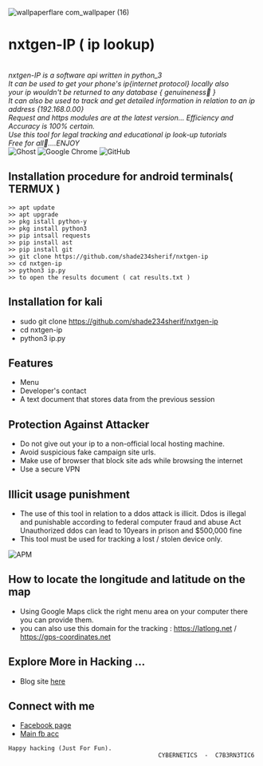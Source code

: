 ![wallpaperflare com_wallpaper (16)](https://user-images.githubusercontent.com/79071277/190261730-5f32f2ea-5ddf-41f9-9e75-fbbad54a1ab8.jpg)
# nxtgen-IP ( ip lookup)

   <i><br> nxtgen-IP is a software api written in python_3</i></li></br>
   <i>It can be used to get your phone's ip{internet protocol} locally also</i></li></br>
   <i>your ip wouldn't be returned to any database { genuineness📮 }</i></li></br>
   <i>It can also be used to track and get detailed information in relation to an ip address {192.168.0.00}</i></li></br>
   <i>Request and https modules are at the latest version... Efficiency and Accuracy is 100% certain.</i></li></br>
   <i>Use this tool for legal tracking and educational ip look-up tutorials</i></li></br> 
   <i>Free for all🙂....ENJOY</i></li></br>
![Ghost](https://img.shields.io/badge/ghost-000?style=for-the-badge&logo=ghost&logoColor=%23F7DF1E)
![Google Chrome](https://img.shields.io/badge/Google%20Chrome-4285F4?style=for-the-badge&logo=GoogleChrome&logoColor=white)
![GitHub](https://img.shields.io/badge/github-%23121011.svg?style=for-the-badge&logo=github&logoColor=white)


## Installation procedure for android terminals( TERMUX )
```
>> apt update 
>> apt upgrade 
>> pkg istall python-y 
>> pkg install python3 
>> pip intsall requests
>> pip install ast
>> pip install git 
>> git clone https://github.com/shade234sherif/nxtgen-ip
>> cd nxtgen-ip
>> python3 ip.py
>> to open the results document ( cat results.txt )
```
## Installation for kali

* sudo git clone https://github.com/shade234sherif/nxtgen-ip
* cd nxtgen-ip 
* python3 ip.py


## Features
* Menu 
* Developer's contact 
* A text document that stores data from the previous session



## Protection Against Attacker
* Do not give out your ip to a non-official local hosting machine.
* Avoid suspicious fake campaign site urls.
* Make use of browser that block site ads while browsing the internet
* Use a secure VPN

## Illicit usage punishment 
* The use of this tool in relation to a ddos attack is illicit.
 Ddos  is illegal and punishable according to federal computer fraud and abuse Act
 Unauthorized ddos can lead to 10years in prison and $500,000 fine
* This tool must be used for tracking a lost / stolen device only.


![APM](https://img.shields.io/apm/l/nxtgen-ip?style=for-the-badge)

## How to locate the longitude and latitude on the map
* Using Google Maps click the right menu area on your computer 
there you can provide them.
* you can also use this domain for the tracking : https://latlong.net  / https://gps-coordinates.net
## Explore More in Hacking ...
* Blog site <a href=https://cyberhacks.science.blog> here</a> 


## Connect with me

* <a href=https://facebook.com/cyberhacks6>Facebook page</a>
* <a href=https://facebook.com/shade234sherif>Main fb acc</a>

~~~
Happy hacking (Just For Fun).
                                          CYBERNETICS  -  C7B3RN3TIC6
~~~
